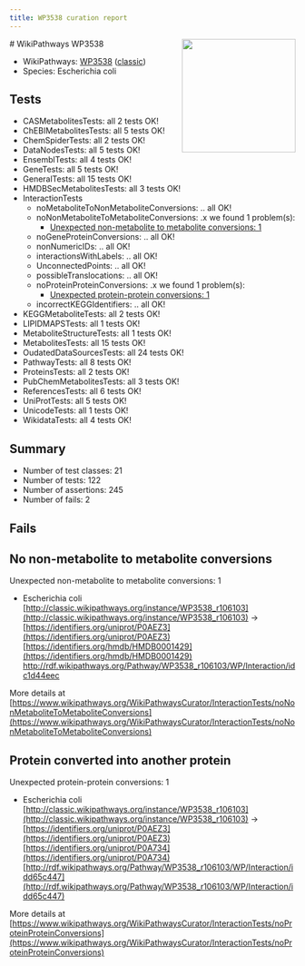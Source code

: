 ```yaml
---
title: WP3538 curation report
---
```


<img style="float: right; width: 200px" src="https://upload.wikimedia.org/wikipedia/commons/thumb/8/83/Wplogo_with_text_500.png/640px-Wplogo_with_text_500.png" />
# WikiPathways WP3538

* WikiPathways: [WP3538](https://wikipathways.org/pathways/WP3538) ([classic](https://classic.wikipathways.org/instance/WP3538))
* Species: Escherichia coli
## Tests
* CASMetabolitesTests: all 2 tests OK!
* ChEBIMetabolitesTests: all 5 tests OK!
* ChemSpiderTests: all 2 tests OK!
* DataNodesTests: all 5 tests OK!
* EnsemblTests: all 4 tests OK!
* GeneTests: all 5 tests OK!
* GeneralTests: all 15 tests OK!
* HMDBSecMetabolitesTests: all 3 tests OK!
* InteractionTests
    * noMetaboliteToNonMetaboliteConversions: .. all OK!
    * noNonMetaboliteToMetaboliteConversions: .x we found 1 problem(s):
        * [Unexpected non-metabolite to metabolite conversions: 1](#4b4cfabf)
    * noGeneProteinConversions: .. all OK!
    * nonNumericIDs: .. all OK!
    * interactionsWithLabels: .. all OK!
    * UnconnectedPoints: .. all OK!
    * possibleTranslocations: .. all OK!
    * noProteinProteinConversions: .x we found 1 problem(s):
        * [Unexpected protein-protein conversions: 1](#2cf74677)
    * incorrectKEGGIdentifiers: .. all OK!
* KEGGMetaboliteTests: all 2 tests OK!
* LIPIDMAPSTests: all 1 tests OK!
* MetaboliteStructureTests: all 1 tests OK!
* MetabolitesTests: all 15 tests OK!
* OudatedDataSourcesTests: all 24 tests OK!
* PathwayTests: all 8 tests OK!
* ProteinsTests: all 2 tests OK!
* PubChemMetabolitesTests: all 3 tests OK!
* ReferencesTests: all 6 tests OK!
* UniProtTests: all 5 tests OK!
* UnicodeTests: all 1 tests OK!
* WikidataTests: all 4 tests OK!


## Summary

* Number of test classes: 21
* Number of tests: 122
* Number of assertions: 245
* Number of fails: 2

## Fails

<a name="4b4cfabf" />

## No non-metabolite to metabolite conversions

Unexpected non-metabolite to metabolite conversions: 1

* Escherichia coli [http://classic.wikipathways.org/instance/WP3538_r106103](http://classic.wikipathways.org/instance/WP3538_r106103) → [https://identifiers.org/uniprot/P0AEZ3](https://identifiers.org/uniprot/P0AEZ3) [https://identifiers.org/hmdb/HMDB0001429](https://identifiers.org/hmdb/HMDB0001429) http://rdf.wikipathways.org/Pathway/WP3538_r106103/WP/Interaction/idc1d44eec


More details at [https://www.wikipathways.org/WikiPathwaysCurator/InteractionTests/noNonMetaboliteToMetaboliteConversions](https://www.wikipathways.org/WikiPathwaysCurator/InteractionTests/noNonMetaboliteToMetaboliteConversions)

<a name="2cf74677" />

## Protein converted into another protein

Unexpected protein-protein conversions: 1

* Escherichia coli [http://classic.wikipathways.org/instance/WP3538_r106103](http://classic.wikipathways.org/instance/WP3538_r106103) -> [https://identifiers.org/uniprot/P0AEZ3](https://identifiers.org/uniprot/P0AEZ3) [https://identifiers.org/uniprot/P0A734](https://identifiers.org/uniprot/P0A734) [http://rdf.wikipathways.org/Pathway/WP3538_r106103/WP/Interaction/idd65c447](http://rdf.wikipathways.org/Pathway/WP3538_r106103/WP/Interaction/idd65c447)


More details at [https://www.wikipathways.org/WikiPathwaysCurator/InteractionTests/noProteinProteinConversions](https://www.wikipathways.org/WikiPathwaysCurator/InteractionTests/noProteinProteinConversions)

